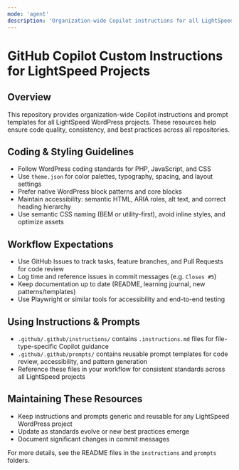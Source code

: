 ```yaml
---
mode: 'agent'
description: 'Organization-wide Copilot instructions for all LightSpeed WordPress projects.'
---
```


# GitHub Copilot Custom Instructions for LightSpeed Projects

## Overview

This repository provides organization-wide Copilot instructions and prompt templates for all LightSpeed WordPress projects. These resources help ensure code quality, consistency, and best practices across all repositories.

## Coding & Styling Guidelines

-   Follow WordPress coding standards for PHP, JavaScript, and CSS
-   Use `theme.json` for color palettes, typography, spacing, and layout settings
-   Prefer native WordPress block patterns and core blocks
-   Maintain accessibility: semantic HTML, ARIA roles, alt text, and correct heading hierarchy
-   Use semantic CSS naming (BEM or utility-first), avoid inline styles, and optimize assets

## Workflow Expectations

-   Use GitHub Issues to track tasks, feature branches, and Pull Requests for code review
-   Log time and reference issues in commit messages (e.g. `Closes #5`)
-   Keep documentation up to date (README, learning journal, new patterns/templates)
-   Use Playwright or similar tools for accessibility and end-to-end testing

## Using Instructions & Prompts

-   `.github/.github/instructions/` contains `.instructions.md` files for file-type-specific Copilot guidance
-   `.github/.github/prompts/` contains reusable prompt templates for code review, accessibility, and pattern generation
-   Reference these files in your workflow for consistent standards across all LightSpeed projects

## Maintaining These Resources

-   Keep instructions and prompts generic and reusable for any LightSpeed WordPress project
-   Update as standards evolve or new best practices emerge
-   Document significant changes in commit messages

For more details, see the README files in the `instructions` and `prompts` folders.
